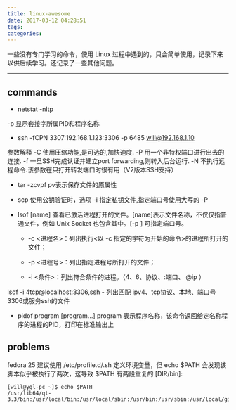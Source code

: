 ```yaml
---
title: linux-awesome
date: 2017-03-12 04:28:51
tags:
categories:
---
```


一些没有专门学习的命令，使用 Linux 过程中遇到的，只会简单使用，记录下来以供后续学习。还记录了一些其他问题。

<!--more-->

---
## commands

* netstat -nltp

-p 显示套接字所属PID和程序名称

* ssh -fCPN 3307:192.168.1.123:3306 -p 6485 will@192.168.1.10

 参数解释
 -C    使用压缩功能,是可选的,加快速度.
 -P    用一个非特权端口进行出去的连接.
 -f    一旦SSH完成认证并建立port forwarding,则转入后台运行.
 -N    不执行远程命令.该参数在只打开转发端口时很有用（V2版本SSH支持）

* tar -zcvpf pv表示保存文件的原属性

* scp 使用公钥验证时，选项 -i 指定私钥文件,指定端口号使用大写的 -P

* lsof [name] 查看已激活进程打开的文件。[name]表示文件名称，不仅仅指普通文件，例如 Unix Socket 也包含其中。[-p <port>] 可指定端口号。

  - -c <进程名>：列出执行<以 -c 指定的字符为开始的命令>的进程所打开的文件；

  - -p <进程号>：列出指定进程号所打开的文件；

  - -i <条件>：列出符合条件的进程。（4、6、协议、:端口、 \@ip ）

lsof -i 4tcp@localhost:3306,ssh - 列出匹配 ipv4、tcp协议、本地、端口号3306或服务ssh的文件

* pidof program [program...]
  program 表示程序名称，该命令返回给定名称程序的进程的PID，打印在标准输出上

## problems

fedora 25 建议使用 /etc/profile.d/<NAME>.sh 定义环境变量，但 echo $PATH 会发现该脚本似乎被执行了两次，这导致 $PATH 有两段重复的 [DIR/bin]:

```
[will@ygl-pc ~]$ echo $PATH
/usr/lib64/qt-3.3/bin:/usr/local/bin:/usr/local/sbin:/usr/bin:/usr/sbin:/usr/local/git/bin:/usr/local/node/bin:/usr/local/jvm/bin:/usr/local/maven/bin:/usr/local/mysql/bin:/home/will/.local/bin:/home/will/bin:/usr/local/git/bin:/usr/local/node/bin:/usr/local/jvm/bin:/usr/local/maven/bin:/usr/local/mysql/bin

```
